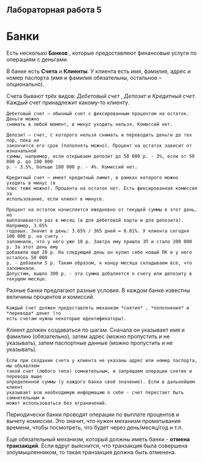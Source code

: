 ## Лабораторная работа 5

# Банки

Есть несколько **Банков** , которые предоставляют финансовые услуги по операциям с
деньгами.

В банке есть **Счета** и **Клиенты**. У клиента есть имя, фамилия, адрес и номер паспорта
(имя и фамилия обязательны, остальное – опционально).

Счета бывают трёх видов: *Дебетовый счет* , *Депозит* и *Кредитный счет*. Каждый счет
принадлежит какому-то клиенту.
```
Дебетовый счет – обычный счет с фиксированным процентом на остаток. Деньги можно
снимать в любой момент, в минус уходить нельзя. Комиссий нет.

Депозит – счет, с которого нельзя снимать и переводить деньги до тех пор, пока не
закончится его срок (пополнять можно). Процент на остаток зависит от изначальной
суммы, например, если открываем депозит до 50 000 р. - 3%, если от 50 000 р. до 100 000
р. - 3.5%, больше 100 000 р. - 4%. Комиссий нет.

Кредитный счет – имеет кредитный лимит, в рамках которого можно уходить в минус (в
плюс тоже можно). Процента на остаток нет. Есть фиксированная комиссия за
использование, если клиент в минусе.
```

```
Процент на остаток начисляется ежедневно от текущей суммы в этот день, но
выплачивается раз в месяц (и для дебетовой карты и для депозита). Например, 3.65%
годовых. Значит в день: 3.65% / 365 дней = 0.01%. У клиента сегодня 100 000 р. на счету -
запомнили, что у него уже 10 р. Завтра ему пришла ЗП и стало 200 000 р. За этот день ему
добавили ещё 20 р. На следующий день он купил себе новый ПК и у него осталось 50 000
р. - добавили 5 р. Таким образом, к концу месяца складываем все, что запоминали.
Допустим, вышло 300 р. - эта сумма добаляется к счету или депозиту в текущем месяце.
```

Разные банки предлагают разные условия. В каждом банке известны величины процентов
и комиссий.

```
Каждый счет должен предоставлять механизм *снятия* , *пополнения* и *перевода* денег (то
есть счетам нужны некоторые идентификаторы).
```

Клиент должен создаваться по шагам. Сначала он указывает имя и фамилию (обязательно),
затем адрес (можно пропустить и не указывать), затем паспортные данные (можно
пропустить и не указывать).

```
Если при создании счета у клиента не указаны адрес или номер паспорта, мы объявляем
такой счет (любого типа) сомнительным, и запрещаем операции снятия и перевода выше
определенной суммы (у каждого банка своё значение). Если в дальнейшем клиент
указывает всю необходимую информацию о себе - счет перестает быть сомнительным и
может использоваться без ограничений.
```

Периодически банки проводят операции по выплате процентов и вычету комиссии. Это
значит, что нужен механизм проматывания времени, чтобы посмотреть, что будет через
день/месяц/год и т.п.

Еще обязательный механизм, который должны иметь банки - **отмена транзакций**. Если
вдруг выяснится, что транзакция была совершена злоумышленником, то такая транзакция
должна быть отменена.
